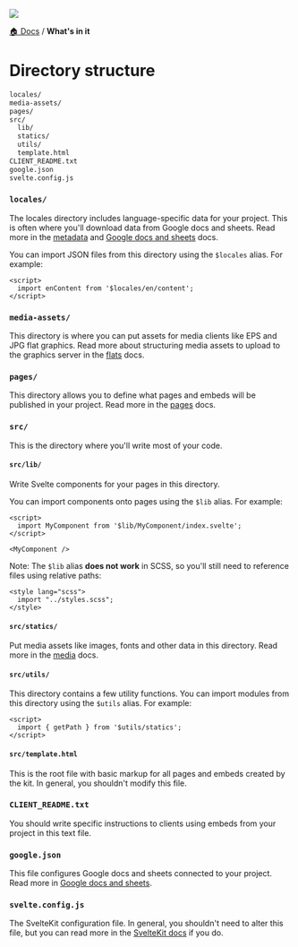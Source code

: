 ![](https://graphics.thomsonreuters.com/style-assets/images/logos/reuters-graphics-logo/svg/graphics-logo-color-dark.svg)

[🏠 Docs](https://github.com/reuters-graphics/bluprint_graphics-kit/blob/master/docs/developers/README.md) / **What's in it**


# Directory structure

```bash
locales/
media-assets/
pages/
src/
  lib/
  statics/
  utils/
  template.html
CLIENT_README.txt
google.json
svelte.config.js
```

### `locales/`

The locales directory includes language-specific data for your project. This is often where you'll download data from Google docs and sheets. Read more in the [metadata](./metadata.md) and [Google docs and sheets](./google-docs-and-sheets.md) docs.

You can import JSON files from this directory using the `$locales` alias. For example:

```svelte
<script>
  import enContent from '$locales/en/content';
</script>
```

### `media-assets/`

This directory is where you can put assets for media clients like EPS and JPG flat graphics. Read more about structuring media assets to upload to the graphics server in the [flats](./flats.md) docs.

### `pages/`

This directory allows you to define what pages and embeds will be published in your project. Read more in the [pages](./pages.md) docs.

### `src/`

This is the directory where you'll write most of your code.

#### `src/lib/`

Write Svelte components for your pages in this directory.

You can import components onto pages using the `$lib` alias. For example:

```svelte
<script>
  import MyComponent from '$lib/MyComponent/index.svelte';
</script>

<MyComponent />
```

Note: The `$lib` alias **does not work** in SCSS, so you'll still need to reference files using relative paths:

```svelte
<style lang="scss">
  import "../styles.scss";
</style>
```

#### `src/statics/`

Put media assets like images, fonts and other data in this directory. Read more in the [media](./media.md) docs.

#### `src/utils/`

This directory contains a few utility functions. You can import modules from this directory using the `$utils` alias. For example:

```svelte
<script>
  import { getPath } from '$utils/statics';
</script>
```

#### `src/template.html`

This is the root file with basic markup for all pages and embeds created by the kit. In general, you shouldn't modify this file.

### `CLIENT_README.txt`

You should write specific instructions to clients using embeds from your project in this text file.

### `google.json`

This file configures Google docs and sheets connected to your project. Read more in [Google docs and sheets](./google-docs-and-sheets.md).

### `svelte.config.js`

The SvelteKit configuration file. In general, you shouldn't need to alter this file, but you can read more in the [SvelteKit docs](https://kit.svelte.dev/docs#configuration) if you do.
